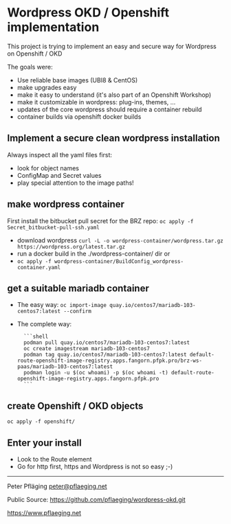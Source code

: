 # Wordpress OKD / Openshift implementation

This project is trying to implement an easy and secure way for Wordpress on Openshift / OKD

The goals were:

- Use reliable base images (UBI8 & CentOS)
- make upgrades easy
- make it easy to understand (it's also part of an Openshift Workshop)
- make it customizable in wordpress: plug-ins, themes, ...
- updates of the core wordpress should require a container rebuild
- container builds via openshift docker builds

## Implement a secure clean wordpress installation

Always inspect all the yaml files first:

- look for object names
- ConfigMap and Secret values
- play special attention to the image paths!

## make wordpress container

First install the bitbucket pull secret for the BRZ repo: `oc apply -f Secret_bitbucket-pull-ssh.yaml`

- download wordpress `curl -L -o wordpress-container/wordpress.tar.gz https://wordpress.org/latest.tar.gz`
- run a docker build in the ./wordpress-container/ dir or
- `oc apply -f wordpress-container/BuildConfig_wordpress-container.yaml`

## get a suitable mariadb container

- The easy way: `oc import-image quay.io/centos7/mariadb-103-centos7:latest --confirm`
- The complete way:

        ```shell
        podman pull quay.io/centos7/mariadb-103-centos7:latest
        oc create imagestream mariadb-103-centos7
        podman tag quay.io/centos7/mariadb-103-centos7:latest default-route-openshift-image-registry.apps.fangorn.pfpk.pro/brz-ws-paas/mariadb-103-centos7:latest
        podman login -u $(oc whoami) -p $(oc whoami -t) default-route-openshift-image-registry.apps.fangorn.pfpk.pro 
        ```

## create Openshift / OKD objects

`oc apply -f openshift/`

## Enter your install

- Look to the Route element
- Go for http first, https and Wordpress is not so easy ;-)

---
Peter Pfläging <peter@pflaeging.net>

Public Source: <https://github.com/pflaeging/wordpress-okd.git>

<https://www.pflaeging.net>
